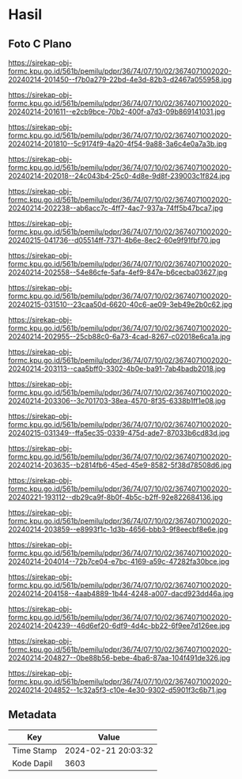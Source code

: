 # Hasil

## Foto C Plano

https://sirekap-obj-formc.kpu.go.id/561b/pemilu/pdpr/36/74/07/10/02/3674071002020-20240214-201450--f7b0a279-22bd-4e3d-82b3-d2467a055958.jpg

https://sirekap-obj-formc.kpu.go.id/561b/pemilu/pdpr/36/74/07/10/02/3674071002020-20240214-201611--e2cb9bce-70b2-400f-a7d3-09b869141031.jpg

https://sirekap-obj-formc.kpu.go.id/561b/pemilu/pdpr/36/74/07/10/02/3674071002020-20240214-201810--5c9174f9-4a20-4f54-9a88-3a6c4e0a7a3b.jpg

https://sirekap-obj-formc.kpu.go.id/561b/pemilu/pdpr/36/74/07/10/02/3674071002020-20240214-202018--24c043b4-25c0-4d8e-9d8f-239003c1f824.jpg

https://sirekap-obj-formc.kpu.go.id/561b/pemilu/pdpr/36/74/07/10/02/3674071002020-20240214-202238--ab6acc7c-4ff7-4ac7-937a-74ff5b47bca7.jpg

https://sirekap-obj-formc.kpu.go.id/561b/pemilu/pdpr/36/74/07/10/02/3674071002020-20240215-041736--d05514ff-7371-4b6e-8ec2-60e9f91fbf70.jpg

https://sirekap-obj-formc.kpu.go.id/561b/pemilu/pdpr/36/74/07/10/02/3674071002020-20240214-202558--54e86cfe-5afa-4ef9-847e-b6cecba03627.jpg

https://sirekap-obj-formc.kpu.go.id/561b/pemilu/pdpr/36/74/07/10/02/3674071002020-20240215-031510--23caa50d-6620-40c6-ae09-3eb49e2b0c62.jpg

https://sirekap-obj-formc.kpu.go.id/561b/pemilu/pdpr/36/74/07/10/02/3674071002020-20240214-202955--25cb88c0-6a73-4cad-8267-c02018e6ca1a.jpg

https://sirekap-obj-formc.kpu.go.id/561b/pemilu/pdpr/36/74/07/10/02/3674071002020-20240214-203113--caa5bff0-3302-4b0e-ba91-7ab4badb2018.jpg

https://sirekap-obj-formc.kpu.go.id/561b/pemilu/pdpr/36/74/07/10/02/3674071002020-20240214-203306--3c701703-38ea-4570-8f35-6338b1ff1e08.jpg

https://sirekap-obj-formc.kpu.go.id/561b/pemilu/pdpr/36/74/07/10/02/3674071002020-20240215-031349--ffa5ec35-0339-475d-ade7-87033b6cd83d.jpg

https://sirekap-obj-formc.kpu.go.id/561b/pemilu/pdpr/36/74/07/10/02/3674071002020-20240214-203635--b2814fb6-45ed-45e9-8582-5f38d78508d6.jpg

https://sirekap-obj-formc.kpu.go.id/561b/pemilu/pdpr/36/74/07/10/02/3674071002020-20240221-193112--db29ca9f-8b0f-4b5c-b2ff-92e822684136.jpg

https://sirekap-obj-formc.kpu.go.id/561b/pemilu/pdpr/36/74/07/10/02/3674071002020-20240214-203859--e8993f1c-1d3b-4656-bbb3-9f8eecbf8e6e.jpg

https://sirekap-obj-formc.kpu.go.id/561b/pemilu/pdpr/36/74/07/10/02/3674071002020-20240214-204014--72b7ce04-e7bc-4169-a59c-47282fa30bce.jpg

https://sirekap-obj-formc.kpu.go.id/561b/pemilu/pdpr/36/74/07/10/02/3674071002020-20240214-204158--4aab4889-1b44-4248-a007-dacd923dd46a.jpg

https://sirekap-obj-formc.kpu.go.id/561b/pemilu/pdpr/36/74/07/10/02/3674071002020-20240214-204239--46d6ef20-6df9-4d4c-bb22-6f9ee7d126ee.jpg

https://sirekap-obj-formc.kpu.go.id/561b/pemilu/pdpr/36/74/07/10/02/3674071002020-20240214-204827--0be88b56-bebe-4ba6-87aa-104f491de326.jpg

https://sirekap-obj-formc.kpu.go.id/561b/pemilu/pdpr/36/74/07/10/02/3674071002020-20240214-204852--1c32a5f3-c10e-4e30-9302-d5901f3c6b71.jpg


## Metadata

| Key        | Value               |
| ---------- | ------------------- |
| Time Stamp | 2024-02-21 20:03:32 |
| Kode Dapil | 3603                |



